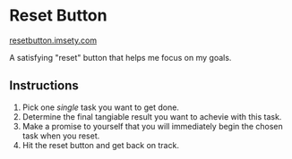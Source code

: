 # Reset Button

[resetbutton.imsety.com](https://resetbutton.imsety.com)

A satisfying "reset" button that helps me focus on my goals.

## Instructions

1. Pick one *single* task you want to get done.
2. Determine the final tangiable result you want to achevie with this task.
3. Make a promise to yourself that you will immediately begin the chosen task when you reset.
4. Hit the reset button and get back on track.
